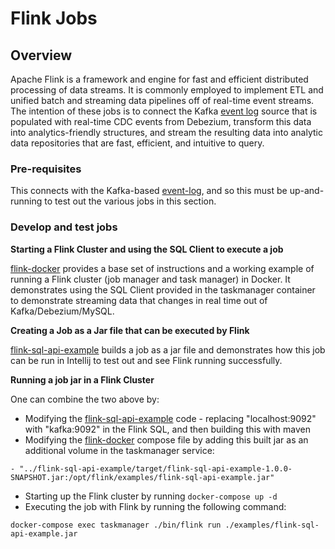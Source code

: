 # Flink Jobs

## Overview

Apache Flink is a framework and engine for fast and efficient distributed processing of data streams.  It is commonly employed to implement ETL and unified batch and streaming data pipelines off of real-time event streams.  The intention of these jobs is to connect the Kafka [event log](../event-log) source that is populated with real-time CDC events from Debezium, transform this data into analytics-friendly structures, and stream the resulting data into analytic data repositories that are fast, efficient, and intuitive to query.

### Pre-requisites

This connects with the Kafka-based [event-log](../event-log), and so this must be up-and-running to test out the various jobs in this section.

### Develop and test jobs

**Starting a Flink Cluster and using the SQL Client to execute a job**

[flink-docker](flink-docker) provides a base set of instructions and a working example of running a Flink cluster (job manager and task manager) in Docker.  It demonstrates using the SQL Client provided in the taskmanager container to demonstrate streaming data that changes in real time out of Kafka/Debezium/MySQL.

**Creating a Job as a Jar file that can be executed by Flink**

[flink-sql-api-example](flink-sql-api-example) builds a job as a jar file and demonstrates how this job can be run in Intellij to test out and see Flink running successfully.

**Running a job jar in a Flink Cluster**

One can combine the two above by:

* Modifying the [flink-sql-api-example](flink-sql-api-example) code - replacing "localhost:9092" with "kafka:9092" in the Flink SQL, and then building this with maven
* Modifying the [flink-docker](flink-docker) compose file by adding this built jar as an additional volume in the taskmanager service:
```
- "../flink-sql-api-example/target/flink-sql-api-example-1.0.0-SNAPSHOT.jar:/opt/flink/examples/flink-sql-api-example.jar"
```
* Starting up the Flink cluster by running `docker-compose up -d`
* Executing the job with Flink by running the following command: 
```shell
docker-compose exec taskmanager ./bin/flink run ./examples/flink-sql-api-example.jar
```
